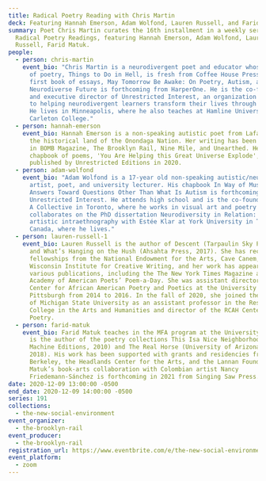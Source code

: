```yaml
---
title: Radical Poetry Reading with Chris Martin
deck: Featuring Hannah Emerson, Adam Wolfond, Lauren Russell, and Farid Matuk.
summary: Poet Chris Martin curates the 16th installment in a weekly series of
  Radical Poetry Readings, featuring Hannah Emerson, Adam Wolfond, Lauren
  Russell, Farid Matuk.
people:
  - person: chris-martin
    event_bio: "Chris Martin is a neurodivergent poet and educator whose fourth book
      of poetry, Things to Do in Hell, is fresh from Coffee House Press. His
      first book of essays, May Tomorrow Be Awake: On Poetry, Autism, and Our
      Neurodiverse Future is forthcoming from HarperOne. He is the co-founder
      and executive director of Unrestricted Interest, an organization dedicated
      to helping neurodivergent learners transform their lives through writing.
      He lives in Minneapolis, where he also teaches at Hamline University and
      Carleton College."
  - person: hannah-emerson
    event_bio: Hannah Emerson is a non-speaking autistic poet from Lafayette, NY, on
      the historical land of the Onondaga Nation. Her writing has been featured
      in BOMB Magazine, The Brooklyn Rail, Nine Mile, and Unearthed. Her first
      chapbook of poems, 'You Are Helping this Great Universe Explode', was
      published by Unrestricted Editions in 2020.
  - person: adam-wolfond
    event_bio: "Adam Wolfond is a 17-year old non-speaking autistic/neurodiverse
      artist, poet, and university lecturer. His chapbook In Way of Music Water
      Answers Toward Questions Other Than What Is Autism is forthcoming from
      Unrestricted Interest. He attends high school and is the co-founder of The
      A Collective in Toronto, where he works in visual art and poetry and
      collaborates on the PhD dissertation Neurodiversity in Relation: an
      artistic intraethnography with Estée Klar at York University in Toronto,
      Canada, where he lives."
  - person: lauren-russell-1
    event_bio: Lauren Russell is the author of Descent (Tarpaulin Sky Press, 2020)
      and What’s Hanging on the Hush (Ahsahta Press, 2017). She has received
      fellowships from the National Endowment for the Arts, Cave Canem, and the
      Wisconsin Institute for Creative Writing, and her work has appeared in
      various publications, including the The New York Times Magazine and the
      Academy of American Poets’ Poem-a-Day. She was assistant director of the
      Center for African American Poetry and Poetics at the University of
      Pittsburgh from 2014 to 2016. In the fall of 2020, she joined the faculty
      of Michigan State University as an assistant professor in the Residential
      College in the Arts and Humanities and director of the RCAH Center for
      Poetry.
  - person: farid-matuk
    event_bio: Farid Matuk teaches in the MFA program at the University of Arizona
      is the author of the poetry collections This Isa Nice Neighborhood (Letter
      Machine Editions, 2010) and The Real Horse (University of Arizona Press,
      2018). His work has been supported with grants and residencies from UC
      Berkeley, the Headlands Center for the Arts, and the Lannan Foundation.
      Matuk’s book-arts collaboration with Colombian artist Nancy
      Friedemann-Sánchez is forthcoming in 2021 from Singing Saw Press.
date: 2020-12-09 13:00:00 -0500
end_date: 2020-12-09 14:00:00 -0500
series: 191
collections:
  - the-new-social-environment
event_organizer:
  - the-brooklyn-rail
event_producer:
  - the-brooklyn-rail
registration_url: https://www.eventbrite.com/e/the-new-social-environment-191-radical-poetry-with-chris-martin-tickets-131611847579
event_platform:
  - zoom
---
```

